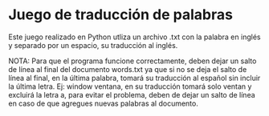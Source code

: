 # Juego de traducción de palabras

Este juego realizado en Python utliza un archivo .txt con la palabra en inglés y separado por un espacio, su traducción al inglés.

NOTA: Para que el programa funcione correctamente, deben dejar un salto de línea al final del documento words.txt ya que si no se deja el salto de línea al final, en la última palabra, tomará su traducción al español sin incluir la última letra. Ej: window ventana, en su traducción tomará solo ventan y excluirá la letra a, para evitar el problema, deben de dejar un salto de línea en caso de que agregues nuevas palabras al documento.